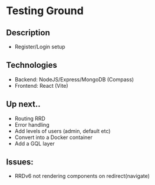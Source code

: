# Testing Ground

## Description
- Register/Login setup

## Technologies
- Backend: NodeJS/Express/MongoDB (Compass)
- Frontend: React (Vite)

## Up next..
- Routing RRD
- Error handling
- Add levels of users (admin, default etc)
- Convert into a Docker container
- Add a GQL layer

## Issues:
- RRDv6 not rendering components on redirect(navigate)
